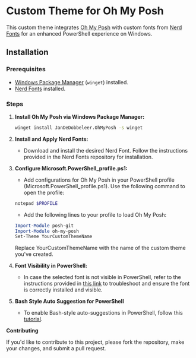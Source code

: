# Custom Theme for Oh My Posh

This custom theme integrates [Oh My Posh](https://ohmyposh.dev/) with custom fonts from [Nerd Fonts](https://github.com/ryanoasis/nerd-fonts/) for an enhanced PowerShell experience on Windows.

## Installation

### Prerequisites

- [Windows Package Manager](https://github.com/microsoft/winget-cli) (`winget`) installed.
- [Nerd Fonts](https://github.com/ryanoasis/nerd-fonts/) installed.

### Steps

1. **Install Oh My Posh via Windows Package Manager:**

   ```bash
   winget install JanDeDobbeleer.OhMyPosh -s winget
   ```
2. **Install and Apply Nerd Fonts:**

   - Download and install the desired Nerd Font. Follow the instructions provided in the Nerd Fonts repository for installation.

3. **Configure Microsoft.PowerShell_profile.ps1:**

   - Add configurations for Oh My Posh in your PowerShell profile (Microsoft.PowerShell_profile.ps1). Use the following command to open the profile:

   ```powershell
   notepad $PROFILE
   ```

   - Add the following lines to your profile to load Oh My Posh:

   ```powershell
   Import-Module posh-git
   Import-Module oh-my-posh
   Set-Theme YourCustomThemeName
   ```
   Replace YourCustomThemeName with the name of the custom theme you've created.

4. **Font Visibility in PowerShell:**

   - In case the selected font is not visible in PowerShell, refer to the instructions provided in [this link](https://github.com/microsoft/WSL/issues/1517) to troubleshoot and ensure the font is correctly installed and visible.

5. **Bash Style Auto Suggestion for PowerShell**

   - To enable Bash-style auto-suggestions in PowerShell, follow this  [tutorial](https://github.com/microsoft/winget-cli).

**Contributing**

If you'd like to contribute to this project, please fork the repository, make your changes, and submit a pull request.